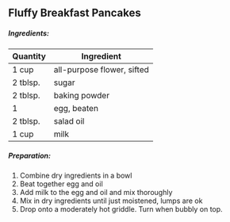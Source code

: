 
## Fluffy Breakfast Pancakes

##### Ingredients:

Quantity        |    Ingredient
--------------- | -------------------------------------
1 cup           | all-purpose flower, sifted
2 tblsp.        | sugar
2 tblsp.        | baking powder
1               | egg, beaten
2 tblsp.        | salad oil
1 cup           | milk

##### Preparation:

1. Combine dry ingredients in a bowl
2. Beat together egg and oil
3. Add milk to the egg and oil and mix thoroughly
4. Mix in dry ingredients until just moistened, lumps are ok
5. Drop onto a moderately hot griddle.  Turn when bubbly on top.

